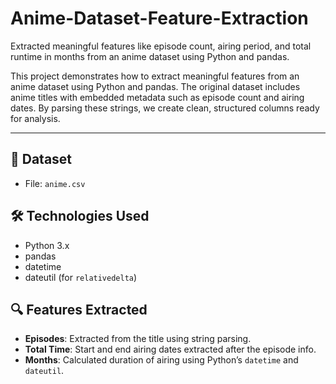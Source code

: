 # Anime-Dataset-Feature-Extraction
Extracted meaningful features like episode count, airing period, and total runtime in months from an anime dataset using Python and pandas.


This project demonstrates how to extract meaningful features from an anime dataset using Python and pandas. The original dataset includes anime titles with embedded metadata such as episode count and airing dates. By parsing these strings, we create clean, structured columns ready for analysis.

---

## 📁 Dataset

- File: `anime.csv`


## 🛠️ Technologies Used

- Python 3.x
- pandas
- datetime
- dateutil (for `relativedelta`)


## 🔍 Features Extracted

- **Episodes**: Extracted from the title using string parsing.
- **Total Time**: Start and end airing dates extracted after the episode info.
- **Months**: Calculated duration of airing using Python’s `datetime` and `dateutil`.
